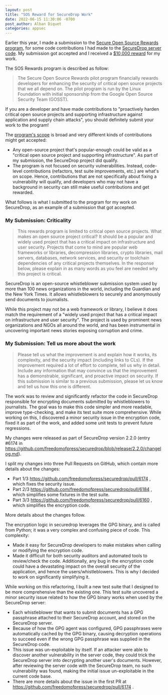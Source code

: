 ```yaml
---
layout: post
title: "SOS Reward for SecureDrop Work"
date: 2022-06-15 11:30:06 -0700
post_author: Alban Diquet
categories: appsec
---
```


Earlier this year, I made a submission to the [Secure Open Source Rewards program](https://sos.dev/), for some code contributions I had made to the [SecureDrop server code](https://github.com/freedomofpress/securedrop). My submission got accepted and I received a [$10,000 reward](https://sos.dev/#reward-amounts) for my work.

The SOS Rewards program is described as follow: 

> The Secure Open Source Rewards pilot program financially rewards developers for enhancing the security of critical open source projects that we all depend on. The pilot program is run by the Linux Foundation with initial sponsorship from the Google Open Source Security Team (GOSST).

If you are a developer and have made contributions to "proactively harden critical open source projects and supporting infrastructure against application and supply chain attacks", you should definitely submit your work to the program!

The [program's scope](https://sos.dev/#what-projects-are-in-scope) is broad and very different kinds of contributions might get accepted:

* Any open-source project that's popular-enough could be valid as a "critical open source project and supporting infrastructure". As part of my submission, the SecureDrop project did qualify.
* The program is not focused on security vulnerabilities. Instead, code-level contributions (refactors, test suite improvements, etc.) are what's on scope. Hence, contributions that are not specifically about fixing a vulnerability will qualify, and developers who may not have a background in security can still make useful contributions and get rewarded.

What follows is what I submitted to the program for my work on SecureDrop, as an example of a submission that got accepted.

### My Submission: Criticality

> This rewards program is limited to critical open source projects. What makes an open source project critical? It should be a popular and widely used project that has a critical impact on infrastructure and user security. Projects that come to mind are popular web frameworks or libraries, decompression libraries, crypto libraries, mail servers, databases, network services, and security or toolchain dependencies of any critical projects themselves. In the response below, please explain in as many words as you feel are needed why this project is critical.

SecureDrop is an open-source whistleblower submission system used by more than 100 news organizations in the world, including the Guardian and the New York Times. It allows whistleblowers to securely and anonymously send documents to journalists.

While this project may not be a web framework or library, I believe it does match the requirement of a "widely used project that has a critical impact on infrastructure and user security". The project is used by prominent news organizations and NGOs all around the world, and has been instrumental in uncovering important news stories exposing corruption and crime.

### My Submission: Tell us more about the work

> Please tell us what the improvement is and explain how it works, its complexity, and the security impact (including links to CLs). If the improvement required a lot of effort to complete, tell us why in detail. Include any information that may convince us that the improvement has a demonstrable, significant, and proactive impact on security. If this submission is similar to a previous submission, please let us know and tell us how this one is different.

The work was to review and significantly refactor the code in SecureDrop responsible for encrypting documents submitted by whistleblowers to journalists. The goal was to make this code simpler and more readable, improve type-checking, and make its test suite more comprehensive. While working on this, I discovered a minor security issue in the encryption code, fixed it as part of the work, and added some unit tests to prevent future regressions.

My changes were released as part of SecureDrop version 2.2.0 (entry #6174 in https://github.com/freedomofpress/securedrop/blob/release/2.2.0/changelog.md).

I split my changes into three Pull Requests on GitHub, which contain more details about the changes:

* Part 1/3 https://github.com/freedomofpress/securedrop/pull/6174 , which fixes the security issue.
* Part 2/3 https://github.com/freedomofpress/securedrop/pull/6184 , which simplifies some fixtures in the test suite.
* Part 3/3 https://github.com/freedomofpress/securedrop/pull/6160 , which simplifies the encryption code.

More details about the changes follow.

The encryption logic in securedrop leverages the GPG binary, and is called from Python; it was a very complex and confusing piece of code. This complexity:

* Made it easy for SecureDrop developers to make mistakes when calling or modifying the encryption code.
* Made it difficult for both security auditors and automated tools to review/check the code. 
Additionally, any bug in the encryption code could have a devastating impact on the overall security of the application, and hence the users/whistleblowers. This is why I decided to work on significantly simplifying it.

While working on this refactoring, I built a new test suite that I designed to be more comprehensive than the existing one. This test suite uncovered a minor security issue related to how the GPG binary works when used by the SecureDrop server:

* Each whistleblower that wants to submit documents has a GPG passphrase attached to their SecureDrop account, and stored on the SecureDrop server.
* Because of how the GPG agent was configured, GPG passphrases were automatically cached by the GPG binary, causing decryption operations to succeed even if the wrong GPG passphrase was supplied in the SecureDrop code.
* This issue was un-exploitable by itself. If an attacker were able to discover another vulnerability in the server code, they could trick the SecureDrop server into decrypting another user's documents. However, after reviewing the server code with the SecureDrop team, no such vulnerability was found, making the initial issue un-exploitable in the current code base.
* There are more details about the issue in the first PR at https://github.com/freedomofpress/securedrop/pull/6174 .
